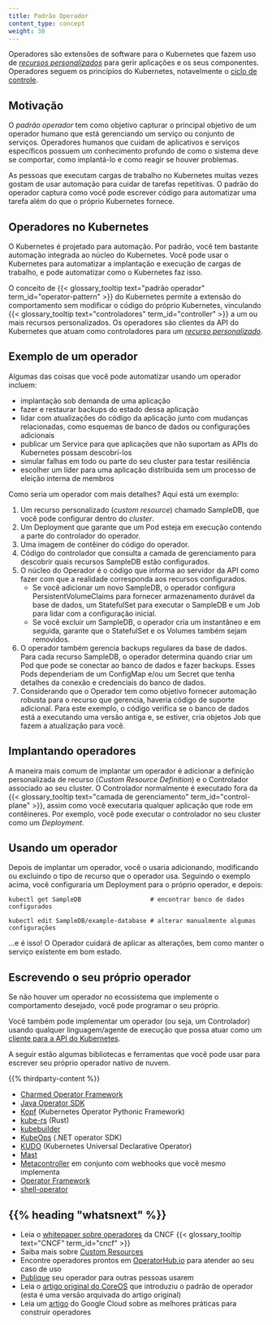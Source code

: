 ```yaml
---
title: Padrão Operador
content_type: concept
weight: 30
---
```


<!-- overview -->

Operadores são extensões de software para o Kubernetes que fazem uso de [*recursos personalizados*](/docs/concepts/extend-kubernetes/api-extension/custom-resources/) para gerir aplicações e os seus componentes. Operadores seguem os princípios do Kubernetes, notavelmente o [ciclo de controle](/pt-br/docs/concepts/architecture/controller/).




<!-- body -->

## Motivação

O *padrão operador* tem como objetivo capturar o principal objetivo de um operador humano que está gerenciando um serviço ou conjunto de serviços. Operadores humanos que cuidam de aplicativos e serviços específicos possuem um conhecimento profundo de como o sistema deve se comportar, como implantá-lo e como reagir se houver problemas.

As pessoas que executam cargas de trabalho no Kubernetes muitas vezes gostam de usar automação para cuidar de tarefas repetitivas. O padrão do operador captura como você pode escrever código para automatizar uma tarefa além do que o próprio Kubernetes fornece.

## Operadores no Kubernetes

O Kubernetes é projetado para automação. Por padrão, você tem bastante automação integrada ao núcleo do Kubernetes. Você pode usar o Kubernetes para automatizar a implantação e execução de cargas de trabalho, e pode automatizar como o Kubernetes faz isso.

O conceito de {{< glossary_tooltip text="padrão operador" term_id="operator-pattern" >}} do Kubernetes permite a extensão do comportamento sem modificar o código do próprio Kubernetes, vinculando {{< glossary_tooltip text="controladores" term_id="controller" >}} a um ou mais recursos personalizados.
Os operadores são clientes da API do Kubernetes que atuam como controladores para um [*recurso personalizado*](/docs/concepts/api-extension/custom-resources/).

## Exemplo de um operador

Algumas das coisas que você pode automatizar usando um operador incluem:

* implantação sob demanda de uma aplicação
* fazer e restaurar backups do estado dessa aplicação
* lidar com atualizações do código da aplicação junto com mudanças relacionadas, como esquemas de banco de dados ou configurações adicionais
* publicar um Service para que aplicações que não suportam as APIs do Kubernetes possam descobrí-los
* simular falhas em todo ou parte do seu cluster para testar resiliência
* escolher um líder para uma aplicação distribuída sem um processo de eleição interna de membros

Como seria um operador com mais detalhes? Aqui está um exemplo:

1. Um recurso personalizado (*custom resource*) chamado SampleDB, que você pode configurar dentro do *cluster*.
2. Um Deployment que garante que um Pod esteja em execução contendo a parte do controlador do operador.
3. Uma imagem de contêiner do código do operador.
4. Código do controlador que consulta a camada de gerenciamento para descobrir quais recursos SampleDB estão configurados.
5. O núcleo do Operador é o código que informa ao servidor da API como fazer com que a realidade corresponda aos recursos configurados.
   * Se você adicionar um novo SampleDB, o operador configura PersistentVolumeClaims para fornecer armazenamento durável da base de dados, um StatefulSet para executar o SampleDB e um Job para lidar com a configuração inicial.
   * Se você excluir um SampleDB, o operador cria um instantâneo e em seguida, garante que o StatefulSet e os Volumes também sejam removidos.
6. O operador também gerencia backups regulares da base de dados. Para cada recurso SampleDB, o operador determina quando criar um Pod que pode se conectar ao banco de dados e fazer backups. Esses Pods dependeriam de um ConfigMap e/ou um Secret que tenha detalhes da conexão e credenciais do banco de dados.
7. Considerando que o Operador tem como objetivo fornecer automação robusta para o recurso que gerencia, haveria código de suporte adicional. Para este exemplo, o código verifica se o banco de dados está a executando uma versão antiga e, se estiver, cria objetos Job que fazem a atualização para você.

## Implantando operadores

A maneira mais comum de implantar um operador é adicionar a definição personalizada de recurso (*Custom Resource Definition*) e o Controlador associado ao seu cluster.
O Controlador normalmente é executado fora da {{< glossary_tooltip text="camada de gerenciamento" term_id="control-plane" >}}, assim como você executaria qualquer aplicação que rode em contêineres.
Por exemplo, você pode executar o controlador no seu cluster como um *Deployment*.

## Usando um operador

Depois de implantar um operador, você o usaria adicionando, modificando ou excluindo o tipo de recurso que o operador usa. Seguindo o exemplo acima,
você configuraria um Deployment para o próprio operador, e depois:

```shell
kubectl get SampleDB                   # encontrar banco de dados configurados

kubectl edit SampleDB/example-database # alterar manualmente algumas configurações
```

&hellip;e é isso! O Operador cuidará de aplicar as alterações, bem como manter o serviço existente em bom estado.

## Escrevendo o seu próprio operador

Se não houver um operador no ecossistema que implemente o comportamento desejado, você pode programar o seu próprio.

Você também pode implementar um operador (ou seja, um Controlador) usando qualquer linguagem/agente de execução que possa atuar como um [cliente para a API do Kubernetes](/docs/reference/using-api/client-libraries/).

A seguir estão algumas bibliotecas e ferramentas que você pode usar para escrever seu próprio operador nativo de nuvem.

{{% thirdparty-content %}}

* [Charmed Operator Framework](https://juju.is/)
* [Java Operator SDK](https://github.com/java-operator-sdk/java-operator-sdk)
* [Kopf](https://github.com/nolar/kopf) (Kubernetes Operator Pythonic Framework)
* [kube-rs](https://kube.rs/) (Rust)
* [kubebuilder](https://book.kubebuilder.io/)
* [KubeOps](https://buehler.github.io/dotnet-operator-sdk/) (.NET operator SDK)
* [KUDO](https://kudo.dev/) (Kubernetes Universal Declarative Operator)
* [Mast](https://docs.ansi.services/mast/user_guide/operator/)
* [Metacontroller](https://metacontroller.github.io/metacontroller/intro.html) em conjunto com webhooks que você mesmo implementa
* [Operator Framework](https://operatorframework.io)
* [shell-operator](https://github.com/flant/shell-operator)

## {{% heading "whatsnext" %}} 


* Leia o [whitepaper sobre operadores](https://github.com/cncf/tag-app-delivery/blob/eece8f7307f2970f46f100f51932db106db46968/operator-wg/whitepaper/Operator-WhitePaper_v1-0.md) da CNCF {{< glossary_tooltip text="CNCF" term_id="cncf" >}}
* Saiba mais sobre [Custom Resources](/docs/concepts/extend-kubernetes/api-extension/custom-resources/)
* Encontre operadores prontos em [OperatorHub.io](https://operatorhub.io/) para atender ao seu caso de uso
* [Publique](https://operatorhub.io/) seu operador para outras pessoas usarem
* Leia o [artigo original do CoreOS](https://web.archive.org/web/20170129131616/https://coreos.com/blog/introducing-operators.html)
  que introduziu o padrão de operador (esta é uma versão arquivada do artigo original)
* Leia um [artigo](https://cloud.google.com/blog/products/containers-kubernetes/best-practices-for-building-kubernetes-operators-and-stateful-apps)
  do Google Cloud sobre as melhores práticas para construir operadores

